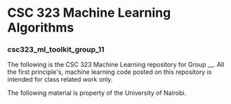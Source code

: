 # CSC 323 Machine Learning Algorithms

### csc323_ml_toolkit_group_11

The following is the CSC 323 Machine Learning repository for Group __. 
All the first principle's, machine learning code posted on this repository is intended for class related work only.

The following material is property of the University of Nairobi.
